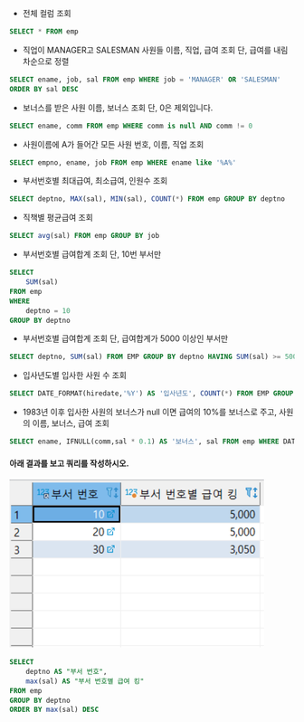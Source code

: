 - 전체 컬럼 조회
```sql
SELECT * FROM emp
```
- 직업이 MANAGER고 SALESMAN 사원들 이름, 직업, 급여 조회 단, 급여를 내림차순으로 정렬
```sql
SELECT ename, job, sal FROM emp WHERE job = 'MANAGER' OR 'SALESMAN'
ORDER BY sal DESC
```
- 보너스를 받은 사원 이름, 보너스 조회 단, 0은 제외입니다.
```sql
SELECT ename, comm FROM emp WHERE comm is null AND comm != 0
```
- 사원이름에 A가 들어간 모든 사원 번호, 이름, 직업 조회
```sql
SELECT empno, ename, job FROM emp WHERE ename like '%A%'
```
- 부서번호별 최대급여, 최소급여, 인원수 조회
```sql
SELECT deptno, MAX(sal), MIN(sal), COUNT(*) FROM emp GROUP BY deptno
```
- 직책별 평균급여 조회
```sql
SELECT avg(sal) FROM emp GROUP BY job
```
- 부서번호별 급여합계 조회 단, 10번 부서만
```sql
SELECT 
    SUM(sal)
FROM emp
WHERE 
    deptno = 10 
GROUP BY deptno
```
- 부서번호별 급여합계 조회 단, 급여합계가 5000 이상인 부서만
```sql
SELECT deptno, SUM(sal) FROM EMP GROUP BY deptno HAVING SUM(sal) >= 5000
```
- 입사년도별 입사한 사원 수 조회
```sql
SELECT DATE_FORMAT(hiredate,'%Y') AS '입사년도', COUNT(*) FROM EMP GROUP BY DATE_FORMAT(hiredate,'%Y')
```

- 1983년 이후 입사한 사원의 보너스가 null 이면 급여의 10%를 보너스로 주고, 사원의 이름, 보너스, 급여 조회
```sql
SELECT ename, IFNULL(comm,sal * 0.1) AS '보너스', sal FROM emp WHERE DATE_FORMAT(hiredate,'%Y') >= '1983'
```

#### 아래 결과를 보고 쿼리를 작성하시오.

<img src="../images/1005_문제.PNG"  width="450" height="auto">

```sql
SELECT 
    deptno AS "부서 번호", 
    max(sal) AS "부서 번호별 급여 킹"
FROM emp 
GROUP BY deptno 
ORDER BY max(sal) DESC
```